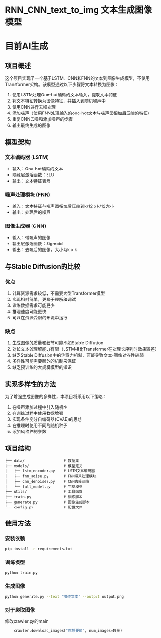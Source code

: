 # RNN_CNN_text_to_img 文本生成图像模型
# 目前AI生成
## 项目概述

这个项目实现了一个基于LSTM、CNN和FNN的文本到图像生成模型，不使用Transformer架构。该模型通过以下步骤将文本转换为图像：

1. 使用LSTM处理One-hot编码的文本输入，提取文本特征
2. 将文本特征转换为图像特征，并插入到随机噪声中
3. 使用CNN进行去噪处理
4. 添加噪声（使用FNN处理输入的one-hot文本与噪声图相加后压缩的特征）
5. 重复CNN去噪和添加噪声的步骤
6. 输出最终生成的图像

## 模型架构

### 文本编码器 (LSTM)
- 输入：One-hot编码的文本
- 隐藏层激活函数：ELU
- 输出：文本特征表示

### 噪声处理模块 (FNN)
- 输入：文本特征与噪声图相加后压缩到k/12 x k/12大小
- 输出：处理后的噪声

### 图像生成器 (CNN)
- 输入：带噪声的图像
- 输出层激活函数：Sigmoid
- 输出：去噪后的图像，大小为k x k

## 与Stable Diffusion的比较

### 优点
1. 计算资源需求较低，不需要大型Transformer模型
2. 实现相对简单，更易于理解和调试
3. 训练数据需求可能更少
4. 推理速度可能更快
5. 可以在资源受限的环境中运行

### 缺点
1. 生成图像的质量和细节可能不如Stable Diffusion
2. 对长文本的理解能力有限（LSTM相比Transformer在处理长序列时效果较差）
3. 缺乏Stable Diffusion中的注意力机制，可能导致文本-图像对齐性较弱
4. 多样性可能需要额外的机制来保证
5. 缺乏预训练的大规模模型的知识

## 实现多样性的方法

为了增强生成图像的多样性，本项目将采用以下策略：

1. 在噪声添加过程中引入随机性
2. 在训练过程中使用数据增强
3. 实现条件变分自编码器(CVAE)的思想
4. 在推理时使用不同的随机种子
5. 添加风格控制参数

## 项目结构

```
├── data/                  # 数据集
├── models/                # 模型定义
│   ├── lstm_encoder.py    # LSTM文本编码器
│   ├── fnn_noise.py       # FNN噪声处理模块
│   ├── cnn_denoiser.py    # CNN去噪网络
│   └── full_model.py      # 完整模型
├── utils/                 # 工具函数
├── train.py               # 训练脚本
├── generate.py            # 图像生成脚本
└── config.py              # 配置文件
```

## 使用方法

### 安装依赖
```bash
pip install -r requirements.txt
```

### 训练模型
```bash
python train.py
```

### 生成图像
```bash
python generate.py --text "描述文本" --output output.png
```
### 对于爬取图像
修改crawler.py的main
```python
    crawler.download_images("你想要的", num_images=数量)
```
